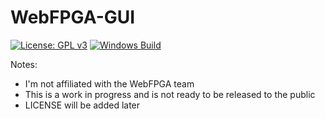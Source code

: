 # WebFPGA-GUI

[![License: GPL v3](https://img.shields.io/badge/License-GPLv3-blue.svg)](https://www.gnu.org/licenses/gpl-3.0)
[![Windows Build](https://github.com/JerryAZR/WebFPGA-GUI/actions/workflows/win64-build.yml/badge.svg)](https://github.com/JerryAZR/WebFPGA-GUI/actions/workflows/win64-build.yml)

Notes:
* I'm not affiliated with the WebFPGA team
* This is a work in progress and is not ready to be released to the public
* LICENSE will be added later
